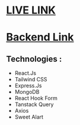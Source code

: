 # [LIVE LINK](https://househunter1.netlify.app/)
# [Backend Link](https://github.com/PIYAS137/House-Hunter-Server)
## Technologies : 
- React.Js
- Tailwind CSS
- Express.Js
- MongoDB
- React Hook Form
- Tanstack Query
- Axios 
- Sweet Alart 